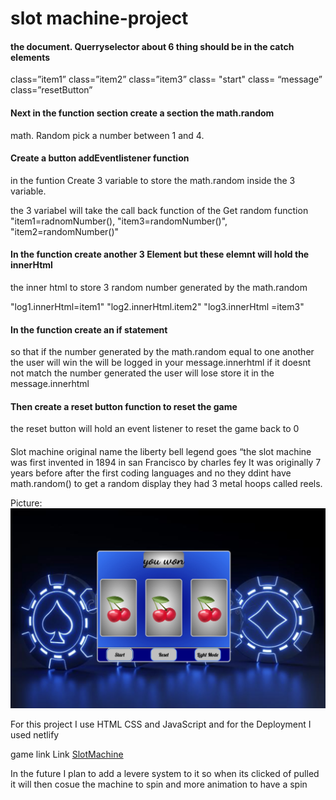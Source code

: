 # slot machine-project

  #### the document. Querryselector about 6 thing should be in  the catch elements
 class=”item1”
 class=”item2”
 class=”item3”
 class= "start"
 class= “message”
 class=”resetButton”

#### Next in the function section create a section the math.random 
math. Random pick  a number between 1 and 4.

#### Create a button  addEventlistener function 
in the  funtion Create 3 variable to store the math.random inside the 3 variable.

  the 3 variabel will take the call back function of the Get random function  
"item1=radnomNumber(), "item3=randomNumber()", "item2=randomNumber()"

#### In the function create another 3 Element but these elemnt will hold the innerHtml
the inner html to store 3 random number generated by the math.random

"log1.innerHtml=item1" "log2.innerHtml.item2" "log3.innerHtml =item3"
#### In the function create an if statement
so that if the number generated by the math.random equal to one another the user will win 
 the will be logged  in your message.innerhtml 
 if it doesnt not match the number generated the user will lose
 store it in the message.innerhtml
#### Then create a reset button function to reset the game
 the reset button will hold an event listener to reset the game back to 0
 
#### 
 


Slot machine original name the liberty bell
legend goes “the slot machine was first invented in 1894 in san Francisco by charles fey
It was originally 7 years before  after the first coding languages and no they ddint have math.random() to get a random display they had 3 metal hoops called reels.

Picture:![alt text](images/cherry.jpg)


For this project I use
 HTML  CSS  and JavaScript
and for the Deployment I used netlify


game link
Link	[SlotMachine](https://hopeful-bell-3d058f.netlify.app/)
 

In the future I plan to add a levere system to it so when its clicked of pulled it will then cosue the machine to spin and more animation to have a spin
